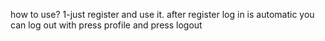 how to use?
1-just register and use it. after register log in is automatic you can log out with press profile and press logout
